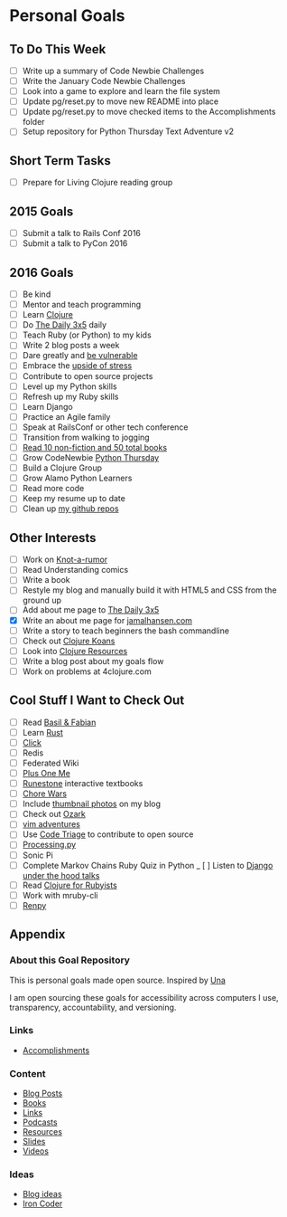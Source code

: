 Personal Goals
==============

## To Do This Week
- [ ] Write up a summary of Code Newbie Challenges
- [ ] Write the January Code Newbie Challenges
- [ ] Look into a game to explore and learn the file system
- [ ] Update pg/reset.py to move new README into place
- [ ] Update pg/reset.py to move checked items to the Accomplishments folder
- [ ] Setup repository for Python Thursday Text Adventure v2

## Short Term Tasks
- [ ] Prepare for Living Clojure reading group

## 2015 Goals
- [ ] Submit a talk to Rails Conf 2016
- [ ] Submit a talk to PyCon 2016

## 2016 Goals
- [ ] Be kind
- [ ] Mentor and teach programming
- [ ] Learn [Clojure](http://clojure.org/)
- [ ] Do [The Daily 3x5](http://thedaily3x5.com) daily
- [ ] Teach Ruby (or Python) to my kids
- [ ] Write 2 blog posts a week
- [ ] Dare greatly and [be vulnerable](https://www.ted.com/talks/brene_brown_on_vulnerability)
- [ ] Embrace the [upside of stress](https://www.ted.com/talks/kelly_mcgonigal_how_to_make_stress_your_friend)
- [ ] Contribute to open source projects
- [ ] Level up my Python skills
- [ ] Refresh up my Ruby skills
- [ ] Learn Django
- [ ] Practice an Agile family
- [ ] Speak at RailsConf or other tech conference
- [ ] Transition from walking to jogging
- [ ] [Read 10 non-fiction and 50 total books](https://www.goodreads.com/user/year_in_books/2016/3331615)
- [ ] Grow CodeNewbie [Python Thursday](https://www.youtube.com/playlist?list=PLyLTyCCJDTTdTPr_2poRwdzQpHX3U8J2E)
- [ ] Build a Clojure Group
- [ ] Grow Alamo Python Learners
- [ ] Read more code
- [ ] Keep my resume up to date
- [ ] Clean up [my github repos](https://github.com/jamalhansen)

## Other Interests
- [ ] Work on [Knot-a-rumor](https://github.com/jamalhansen/knot-a-rumor)
- [ ] Read Understanding comics
- [ ] Write a book
- [ ] Restyle my blog and manually build it with HTML5 and CSS from the ground up
- [ ] Add about me page to [The Daily 3x5](http://thedaily3x5.com)
- [X] Write an about me page for [jamalhansen.com](http://jamalhansen.com)
- [ ] Write a story to teach beginners the bash commandline
- [ ] Check out [Clojure Koans](https://github.com/functional-koans/clojure-koans)
- [ ] Look into [Clojure Resources](https://github.com/matthiasn/Clojure-Resources)
- [ ] Write a blog post about my goals flow
- [ ] Work on problems at 4clojure.com

## Cool Stuff I Want to Check Out
- [ ] Read [Basil & Fabian](http://blog.jamisbuck.org/)
- [ ] Learn [Rust](https://www.rust-lang.org/)
- [ ] [Click](http://click.pocoo.org/4/)
- [ ] Redis
- [ ] Federated Wiki
- [ ] [Plus One Me](http://plusoneme.com)
- [ ] [Runestone](http://runestoneinteractive.org/) interactive textbooks
- [ ] [Chore Wars](http://chorewars.com)
- [ ] Include [thumbnail photos](http://stackoverflow.com/questions/19274463/what-is-link-rel-image-src) on my blog
- [ ] Check out [Ozark](https://ozark.cc/)
- [ ] [vim adventures](http://vim-adventures.com/)
- [ ] Use [Code Triage](http://www.codetriage.com/) to contribute to open source
- [ ] [Processing.py](http://py.processing.org/)
- [ ] Sonic Pi
- [ ] Complete Markov Chains Ruby Quiz in Python
_ [ ] Listen to [Django under the hood talks](https://opbeat.com/events/duth/?utm_content=buffer86914&utm_medium=social&utm_source=twitter.com&utm_campaign=buffer)
- [ ] Read [Clojure for Rubyists](http://www.lispcast.com/clojure-ruby-videos?utm_source=dlvr.it&utm_medium=twitter)
- [ ] Work with mruby-cli
- [ ] [Renpy](http://renpy.org/)

## Appendix

### About this Goal Repository
This is personal goals made open source.  Inspired by [Una](http://una.im/personal-goals-guide/)

I am open sourcing these goals for accessibility across computers I use, transparency, accountability, and versioning.

### Links

* [Accomplishments](https://github.com/jamalhansen/personal-goals/tree/master/accomplishments)

### Content

* [Blog Posts](https://github.com/jamalhansen/personal-goals/blob/master/content-list/blog-posts.md)
* [Books](https://github.com/jamalhansen/personal-goals/blob/master/content-list/books.md)
* [Links](https://github.com/jamalhansen/personal-goals/blob/master/content-list/links.md)
* [Podcasts](https://github.com/jamalhansen/personal-goals/blob/master/content-list/podcasts.md)
* [Resources](https://github.com/jamalhansen/personal-goals/blob/master/content-list/resources.md)
* [Slides](https://github.com/jamalhansen/personal-goals/blob/master/content-list/slides.md)
* [Videos](https://github.com/jamalhansen/personal-goals/blob/master/content-list/videos.md)

### Ideas

* [Blog ideas](https://github.com/jamalhansen/personal-goals/blob/master/ideas/blog-ideas.md)
* [Iron Coder](https://github.com/jamalhansen/personal-goals/blob/master/ideas/iron-coder.md)
